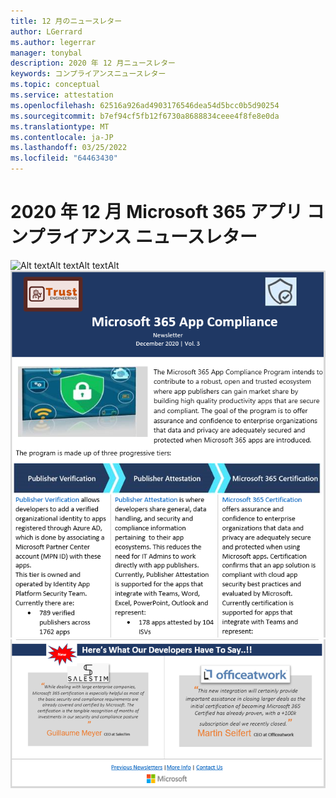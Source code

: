 ```yaml
---
title: 12 月のニュースレター
author: LGerrard
ms.author: legerrar
manager: tonybal
description: 2020 年 12 月ニュースレター
keywords: コンプライアンスニュースレター
ms.topic: conceptual
ms.service: attestation
ms.openlocfilehash: 62516a926ad4903176546dea54d5bcc0b5d90254
ms.sourcegitcommit: b7ef94cf5fb12f6730a8688834ceee4f8fe8e0da
ms.translationtype: MT
ms.contentlocale: ja-JP
ms.lasthandoff: 03/25/2022
ms.locfileid: "64463430"
---
```

# <a name="december-2020-microsoft-365-app-compliance-newsletter"></a>2020 年 12 月 Microsoft 365 アプリ コンプライアンス ニュースレター

![Alt textAlt textAlt![](../media/Dec02.PNG)
 textAlt](../media/Dec03.PNG)
![ text](../media/Dec01.PNG)
![](../media/Dec04.PNG)
